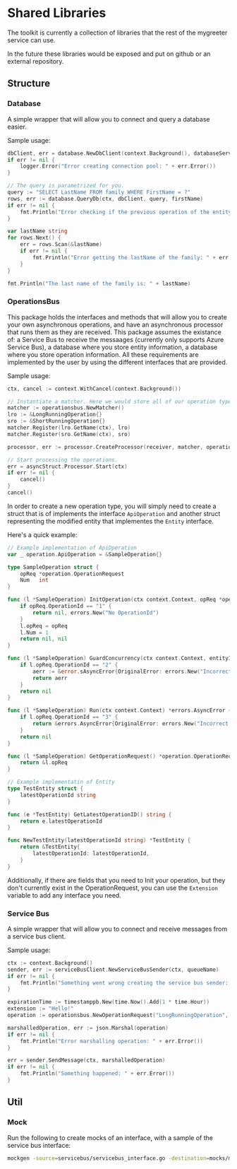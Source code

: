 # Shared Libraries

The toolkit is currently a collection of libraries that the rest of the mygreeter service can use.

In the future these libraries would be exposed and put on github or an external repository.

## Structure

### Database

A simple wrapper that will allow you to connect and query a database easier.

Sample usage:
```go
dbClient, err = database.NewDbClient(context.Background(), databaseServerUrl, databasePort, databaseName)
if err != nil {
    logger.Error("Error creating connection pool: " + err.Error())
}

// The query is parametrized for you.
query := "SELECT LastName FROM family WHERE FirstName = ?"
rows, err := database.QueryDb(ctx, dbClient, query, firstName)
if err != nil {
    fmt.Println("Error checking if the previous operation of the entity is finished: " + err.Error())
}

var lastName string
for rows.Next() {
    err = rows.Scan(&lastName)
    if err != nil {
        fmt.Println("Error getting the lastName of the family: " + err.Error())
    }
}

fmt.Println("The last name of the family is: " + lastName)
```

### OperationsBus

This package holds the interfaces and methods that will allow you to create your own asynchronous operations, and have an asynchronous processor that runs them as they are received. This package assumes the existance of: a Service Bus to receive the messaages (currently only supports Azure Service Bus), a database where you store entity information, a database where you store operation information. All these requirements are implemented by the user by using the different interfaces that are provided.

Sample usage:
```go
ctx, cancel := context.WithCancel(context.Background())

// Instantiate a matcher. Here we would store all of our operation types.
matcher := operationsbus.NewMatcher()
lro := &LongRunningOperation{}
sro := &ShortRunningOperation{}
matcher.Register(lro.GetName(ctx), lro)
matcher.Register(sro.GetName(ctx), sro)

processor, err := processor.CreateProcessor(receiver, matcher, operationContainerClient, entityController, logger, handler, nil, hooks, nil)

// Start processing the operations.
err = asyncStruct.Processor.Start(ctx)
if err != nil {
    cancel()
}
cancel()
```

In order to create a new operation type, you will simply need to create a struct that is of implements the interface `ApiOperation` and another struct representing the modified entity that implementes the `Entity` interface.

Here's a quick example: 
```go
// Example implementation of ApiOperation
var _ operation.ApiOperation = &SampleOperation{}

type SampleOperation struct {
	opReq *operation.OperationRequest
	Num   int
}

func (l *SampleOperation) InitOperation(ctx context.Context, opReq *operation.OperationRequest) (operation.ApiOperation, *errors.AsyncError) {
	if opReq.OperationId == "1" {
		return nil, errors.New("No OperationId")
	}
	l.opReq = opReq
	l.Num = 1
	return nil, nil
}

func (l *SampleOperation) GuardConcurrency(ctx context.Context, entityInstance entity.Entity) *errors.AsyncError {
	if l.opReq.OperationId == "2" {
		aerr := &error.sAsyncError{OriginalError: errors.New("Incorrect OperationId")}
		return aerr
	}
	return nil
}

func (l *SampleOperation) Run(ctx context.Context) *errors.AsyncError {
	if l.opReq.OperationId == "3" {
        return &errors.AsyncError{OriginalError: errors.New("Incorrect OperationId")}
	}
	return nil
}

func (l *SampleOperation) GetOperationRequest() *operation.OperationRequest {
	return &l.opReq
}

// Example implementatin of Entity
type TestEntity struct {
	latestOperationId string
}

func (e *TestEntity) GetLatestOperationID() string {
	return e.latestOperationId
}

func NewTestEntity(latestOperationId string) *TestEntity {
	return &TestEntity{
		latestOperationId: latestOperationId,
	}
}
```

Additionally, if there are fields that you need to Init your operation, but they don't currently exist in the OperationRequest, you can use the `Extension` variable to add any interface you need.

### Service Bus

A simple wrapper that will allow you to connect and receive messages from a service bus client.

Sample usage:
```go
ctx := context.Background()
sender, err := serviceBusClient.NewServiceBusSender(ctx, queueName)
if err != nil {
    fmt.Println("Something went wrong creating the service bus sender: " + err.Error())
}

expirationTime := timestamppb.New(time.Now().Add(1 * time.Hour))
extension := "Hello!"
operation := operationsbus.NewOperationRequest("LongRunningOperation", "v0.0.1", "1", "1", "Cluster", 0, expirationTime, nil, "", extension) 

marshalledOperation, err := json.Marshal(operation)
if err != nil {
    fmt.Println("Error marshalling operation: " + err.Error())
}

err = sender.SendMessage(ctx, marshalledOperation)
if err != nil {
    fmt.Println("Something happened: " + err.Error())
}
```

## Util

### Mock

Run the following to create mocks of an interface, with a sample of the service bus interface:
```bash
mockgen -source=servicebus/servicebus_interface.go -destination=mocks/mock_service_bus.go -package=mocks
```

